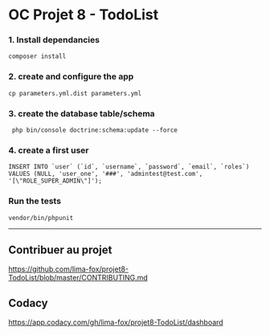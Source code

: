 # OC Projet 8 - TodoList

### 1. Install dependancies
```shell
composer install
```

### 2. create and configure the app
```shell
cp parameters.yml.dist parameters.yml
```

### 3. create the database table/schema
```shell
 php bin/console doctrine:schema:update --force
```

### 4. create a first user
```shell
INSERT INTO `user` (`id`, `username`, `password`, `email`, `roles`) VALUES (NULL, 'user_one', '###', 'admintest@test.com', '[\"ROLE_SUPER_ADMIN\"]');
```

### Run the tests
```shell
vendor/bin/phpunit
```

---

## Contribuer au projet

https://github.com/lima-fox/projet8-TodoList/blob/master/CONTRIBUTING.md

## Codacy

https://app.codacy.com/gh/lima-fox/projet8-TodoList/dashboard